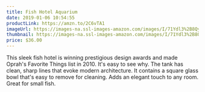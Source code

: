 ```yaml
---
title: Fish Hotel Aquarium
date: 2019-01-06 10:54:55
productLink: https://amzn.to/2C6vTA1
imageUrl: https://images-na.ssl-images-amazon.com/images/I/71Ydl3%2B8QyL._SX679_.jpg
thumbnail: https://images-na.ssl-images-amazon.com/images/I/71Ydl3%2B8QyL._SR600,315_.jpg
price: $36.00
---
```


This sleek fish hotel is winning prestigious design awards and made Oprah's Favorite Things list in 2010. It's easy to see why. The tank has clean, sharp lines that evoke modern architecture. It contains a square glass bowl that's easy to remove for cleaning. Adds an elegant touch to any room. Great for small fish.